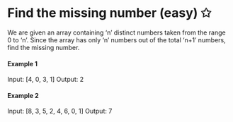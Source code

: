 # Find the missing number (easy) ✩

We are given an array containing ‘n’ distinct numbers taken from the range 0 to ‘n’. 
Since the array has only ‘n’ numbers out of the total ‘n+1’ numbers, find the missing number.

#### Example 1
Input: [4, 0, 3, 1]
Output: 2

#### Example 2
Input: [8, 3, 5, 2, 4, 6, 0, 1]
Output: 7
